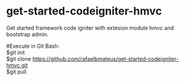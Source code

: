 # get-started-codeigniter-hmvc
Get started framework code igniter with extesion module hmvc and bootstrap admin.

#Execute in Git Bash:
<br>
$git init
<br>
$git clone https://github.com/rafaelbmateus/get-started-codeigniter-hmvc.git
<br>
$git pull

